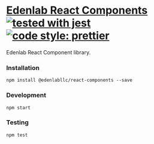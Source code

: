 # [Edenlab React Components](https://edenlabllc.github.io/react-components/) [![tested with jest](https://img.shields.io/badge/tested_with-jest-99424f.svg)](https://github.com/facebook/jest) [![code style: prettier](https://img.shields.io/badge/code_style-prettier-ff69b4.svg)](https://github.com/prettier/prettier)

Edenlab React Component library.

### Installation

```
npm install @edenlabllc/react-components --save
```

### Development

```
npm start
```

### Testing

```
npm test
```
